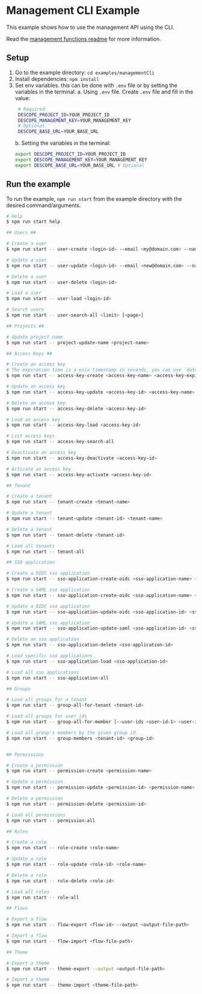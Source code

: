 # Management CLI Example

This example shows how to use the management API using the CLI.

Read the [management functions readme](https://github.com/descope/node-sdk/#management-functions) for more information.

## Setup

1. Go to the example directory: `cd examples/managementCli`
2. Install dependencies: `npm install`
3. Set env variables. this can be done with `.env` file or by setting the variables in the terminal.
   a. Using `.env` file. Create `.env` file and fill in the value:
   ```bash
    # Required
    DESCOPE_PROJECT_ID=YOUR_PROJECT_ID
    DESCOPE_MANAGEMENT_KEY=YOUR_MANAGEMENT_KEY
    # Optional
    DESCOPE_BASE_URL=YOUR_BASE_URL
   ```
   b. Setting the variables in the terminal:
   ```bash
   export DESCOPE_PROJECT_ID=YOUR_PROJECT_ID
   export DESCOPE_MANAGEMENT_KEY=YOUR_MANAGEMENT_KEY
   export DESCOPE_BASE_URL=YOUR_BASE_URL # Optional
   ```

## Run the example

To run the example, `npm run start` from the example directory with the desired command/arguments.

```bash
# Help
$ npm run start help

## Users ##

# Create a user
$ npm run start -- user-create <login-id> --email <my@domain.com> --name=<some-name>

# Update a user
$ npm run start -- user-update <login-id> --email <new@domain.com> --name=<new-name>

# Delete a user
$ npm run start -- user-delete <login-id>

# Load a user
$ npm run start -- user-load <login-id>

# Search users
$ npm run start -- user-search-all <limit> [<page>]

## Projects	##

# Update project name
$ npm run start -- project-update-name <project-name>

## Access Keys ##

# Create an access key
# The expiration time is a unix timestamp in seconds, you can use `date -v+3m +%s` to get a timestamp for 3 months from now
$ npm run start -- access-key-create <access-key-name> <access-key-expiration-time>

# Update an access key
$ npm run start -- access-key-update <access-key-id> <access-key-name>

# Delete an access key
$ npm run start -- access-key-delete <access-key-id>

# Load an access key
$ npm run start -- access-key-load <access-key-id>

# List access keys
$ npm run start -- access-key-search-all

# Deactivate an access key
$ npm run start -- access-key-deactivate <access-key-id>

# Activate an access key
$ npm run start -- access-key-activate <access-key-id>

## Tenant

# Create a tenant
$ npm run start -- tenant-create <tenant-name>

# Update a tenant
$ npm run start -- tenant-update <tenant-id> <tenant-name>

# Delete a tenant
$ npm run start -- tenant-delete <tenant-id>

# Load all tenants
$ npm run start -- tenant-all

## SSO application

# Create a OIDC sso application
$ npm run start -- sso-application-create-oidc <sso-application-name> <loginPageUrl>

# Create a SAML sso application
$ npm run start -- sso-application-create-oidc <sso-application-name> <loginPageUrl> <metadataUrl>

# Update a OIDC sso application
$ npm run start -- sso-application-update-oidc <sso-application-id> <sso-application-name> <loginPageUrl>

# Update a SAML sso application
$ npm run start -- sso-application-update-saml <sso-application-id> <sso-application-name> <loginPageUrl> <entityId> <acsUrl> <certificate>

# Delete an sso application
$ npm run start -- sso-application-delete <sso-application-id>

# Load specific sso applications
$ npm run start -- sso-application-load <sso-application-id>

# Load all sso applications
$ npm run start -- sso-application-all

## Groups

# Load all groups for a tenant
$ npm run start -- group-all-for-tenant <tenant-id>

# Load all groups for user ids
$ npm run start -- group-all-for-member [--user-ids <user-id-1> <user-id-2> <user-id-3>] [--login-ids <login-id-1> <login-id-2> <login-id-3>]

# Load all group's members by the given group id
$ npm run start -- group-members <tenant-id> <group-id>


## Permissions

# Create a permission
$ npm run start -- permission-create <permission-name>

# Update a permission
$ npm run start -- permission-update <permission-id> <permission-name>

# Delete a permission
$ npm run start -- permission-delete <permission-id>

# Load all permissions
$ npm run start -- permission-all

## Roles

# Create a role
$ npm run start -- role-create <role-name>

# Update a role
$ npm run start -- role-update <role-id> <role-name>

# Delete a role
$ npm run start -- role-delete <role-id>

# Load all roles
$ npm run start -- role-all

## Flows

# Export a flow
$ npm run start -- flow-export <flow-id> --output <output-file-path>

# Import a flow
$ npm run start -- flow-import <flow-file-path>

## Theme

# Export a theme
$ npm run start -- theme-export --output <output-file-path>

# Import a theme
$ npm run start -- theme-import <theme-file-path>

```
